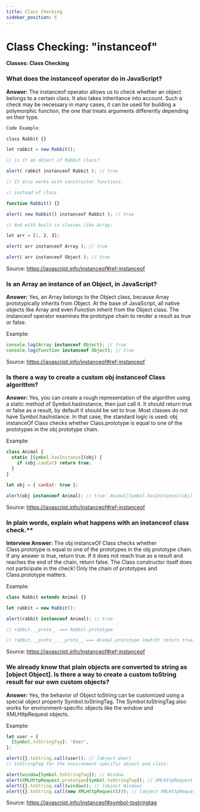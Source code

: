 ```yaml
---
title: Class Checking
sidebar_position: 6
---
```


# Class Checking: "instanceof"

**Classes: Class Checking**

<head>
  <title>Class Checking: "instanceof" - JavaScript Interview Questions & Answers</title>
  <meta charSet="utf-8" />
</head>

### What does the instanceof operator do in JavaScript?

**Answer:** The instanceof operator allows us to check whether an object belongs to a certain class. It also takes inheritance into account. Such a check may be necessary in many cases, it can be used for building a polymorphic function, the one that treats arguments differently depending on their type.

```js
Code Example:

class Rabbit {}

let rabbit = new Rabbit();

// is it an object of Rabbit class?

alert( rabbit instanceof Rabbit ); // true

// It also works with constructor functions:

// instead of class

function Rabbit() {}

alert( new Rabbit() instanceof Rabbit ); // true

// And with built-in classes like Array:

let arr = [1, 2, 3];

alert( arr instanceof Array ); // true

alert( arr instanceof Object ); // true
```

Source: <https://javascript.info/instanceof#ref-instanceof>

### Is an Array an instance of an Object, in JavaScript?

**Answer:** Yes, an Array belongs to the Object class, because Array prototypically inherits from Object. At the base of JavaScript, all native objects like Array and even Function inherit from the Object class. The instanceof operator examines the prototype chain to render a result as true or false.

Example:

```js
console.log(Array instanceof Object); // true
console.log(Function instanceof Object); // true
```

Source: <https://javascript.info/instanceof#ref-instanceof>

### Is there a way to create a custom obj instanceof Class algorithm?

**Answer:** Yes, you can create a rough representation of the algorithm using a static method of Symbol.hasInstance, then just call it. It should return true or false as a result, by default it should be set to true. Most classes do not have Symbol.hasInstance. In that case, the standard logic is used: obj instanceOf Class checks whether Class.prototype is equal to one of the prototypes in the obj prototype chain.

Example:

```js
class Animal {
  static [Symbol.hasInstance](obj) {
    if (obj.canEat) return true;
  }
}

let obj = { canEat: true };

alert(obj instanceof Animal); // true: Animal[Symbol.hasInstance](obj) is called
```

Source: <https://javascript.info/instanceof#ref-instanceof>

### In plain words, explain what happens with an instanceof class check.\*\*

**Interview Answer:** The obj instanceOf Class checks whether Class.prototype is equal to one of the prototypes in the obj prototype chain. If any answer is true, return true. If it does not reach true as a result and reaches the end of the chain, return false. The Class constructor itself does not participate in the check! Only the chain of prototypes and Class.prototype matters.

Example:

```js
class Rabbit extends Animal {}

let rabbit = new Rabbit();

alert(rabbit instanceof Animal); // true

// rabbit.__proto__ === Rabbit.prototype

// rabbit.__proto__.__proto__ === Animal.prototype (match! return true)
```

Source: <https://javascript.info/instanceof#ref-instanceof>

### We already know that plain objects are converted to string as [object Object]. Is there a way to create a custom toString result for our own custom objects?

**Answer:** Yes, the behavior of Object toString can be customized using a special object property Symbol.toStringTag. The Symbol.toStringTag also works for environment-specific objects like the window and XMLHttpRequest objects.

Example:

```js
let user = {
  [Symbol.toStringTag]: 'User',
};

alert({}.toString.call(user)); // [object User]
// toStringTag for the environment-specific object and class:

alert(window[Symbol.toStringTag]); // Window
alert(XMLHttpRequest.prototype[Symbol.toStringTag]); // XMLHttpRequest
alert({}.toString.call(window)); // [object Window]
alert({}.toString.call(new XMLHttpRequest())); // [object XMLHttpRequest]
```

Source: <https://javascript.info/instanceof#symbol-tostringtag>
